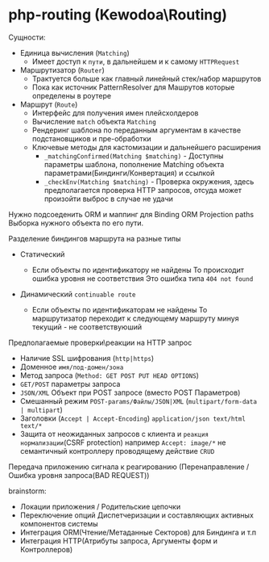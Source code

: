 php-routing (Kewodoa\Routing)
=============================
Сущности:

 * Единица вычисления (`Matching`)
    * Имеет доступ к `пути`, в дальнейшем и к самому `HTTPRequest`
 * Маршрутизатор (`Router`)
    * Трактуется больше как главный линейный стек/набор маршрутов
    * Пока как источник PatternResolver для Машрутов которые определены в роутере
 * Маршрут (`Route`)
    * Интерфейс для получения имен плейсхолдеров
    * Вычисление `match` объекта `Matching`
    * Рендеринг шаблона по переданным аргументам в качестве подстановщиков и пре-обработки
    * Ключевые методы для кастомизации и дальнейшего расширения
        * `_matchingConfirmed(Matching $matching)` - Доступны параметры шаблона, пополнение Matching объекта параметрами(Биндинги/Конвертация) и ссылкой
        * `_checkEnv(Matching $matching)` - Проверка окружения, здесь предполагается проверка HTTP запросов, отсуда может произойти выброс в случае не удачи

Нужно подсоеденить ORM и маппинг для Binding ORM Projection paths
Выборка нужного объекта по его пути.

Разделение биндингов маршрута на разные типы

 * Статический 
     * Если объекты по идентификатору не найдены
       То происходит ошибка уровня не соответствия
       Это ошибка типа `404 not found`

 * Динамический `continuable route` 
     * Если объекты по идентификаторам не найдены
       То маршрутизатор переходит к следующему маршруту
       минуя текущий - не соответствуюший 
       
Предполагаемые проверки\реакции на HTTP запрос

   * Наличие SSL шифрования (`http|https`)
   * Доменное `имя/под-домен/зона`
   * Метод запроса (`Method: GET POST PUT HEAD OPTIONS`)
   * `GET/POST` параметры запроса
   * `JSON/XML` Объект при POST запросе (вместо POST Параметров)
   * Смешанный режим `POST-params/Файлы/JSON|XML` (`multipart/form-data | multipart`)
   * Заголовки (`Accept | Accept-Encoding`) `application/json text/html text/*`
   * Защита от неожиданных запросов с клиента и `реакция нормализации`(CSRF protection) 
   например `Accept: image/*` не семантичный контроллеру проводящему действие `CRUD`
   
   
Передача приложению сигнала к реагированию (Перенаправление / Ошибка уровня запроса(BAD REQUEST))



brainstorm:

 * Локации приложения / Родительские цепочки
 * Переключение опций Диспетчеризации и составляющих активных компонентов системы
 * Интеграция ORM(Чтение/Метаданные Секторов) для Биндинга и т.п
 * Интеграция HTTP(Атрибуты запроса, Аргументы форм и Контроллеров)
 
